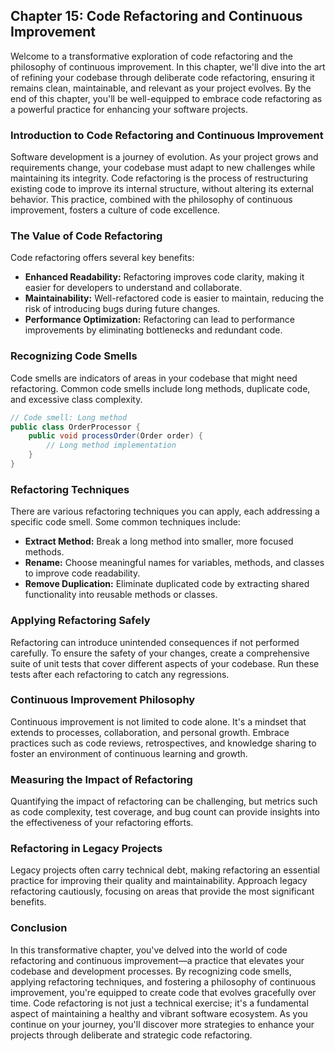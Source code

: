 ## **Chapter 15: Code Refactoring and Continuous Improvement**

Welcome to a transformative exploration of code refactoring and the philosophy of continuous improvement. In this chapter, we'll dive into the art of refining your codebase through deliberate code refactoring, ensuring it remains clean, maintainable, and relevant as your project evolves. By the end of this chapter, you'll be well-equipped to embrace code refactoring as a powerful practice for enhancing your software projects.

### **Introduction to Code Refactoring and Continuous Improvement**

Software development is a journey of evolution. As your project grows and requirements change, your codebase must adapt to new challenges while maintaining its integrity. Code refactoring is the process of restructuring existing code to improve its internal structure, without altering its external behavior. This practice, combined with the philosophy of continuous improvement, fosters a culture of code excellence.

### **The Value of Code Refactoring**

Code refactoring offers several key benefits:

- **Enhanced Readability:** Refactoring improves code clarity, making it easier for developers to understand and collaborate.
- **Maintainability:** Well-refactored code is easier to maintain, reducing the risk of introducing bugs during future changes.
- **Performance Optimization:** Refactoring can lead to performance improvements by eliminating bottlenecks and redundant code.

### **Recognizing Code Smells**

Code smells are indicators of areas in your codebase that might need refactoring. Common code smells include long methods, duplicate code, and excessive class complexity.

```java
// Code smell: Long method
public class OrderProcessor {
    public void processOrder(Order order) {
        // Long method implementation
    }
}
```

### **Refactoring Techniques**

There are various refactoring techniques you can apply, each addressing a specific code smell. Some common techniques include:

- **Extract Method:** Break a long method into smaller, more focused methods.
- **Rename:** Choose meaningful names for variables, methods, and classes to improve code readability.
- **Remove Duplication:** Eliminate duplicated code by extracting shared functionality into reusable methods or classes.

### **Applying Refactoring Safely**

Refactoring can introduce unintended consequences if not performed carefully. To ensure the safety of your changes, create a comprehensive suite of unit tests that cover different aspects of your codebase. Run these tests after each refactoring to catch any regressions.

### **Continuous Improvement Philosophy**

Continuous improvement is not limited to code alone. It's a mindset that extends to processes, collaboration, and personal growth. Embrace practices such as code reviews, retrospectives, and knowledge sharing to foster an environment of continuous learning and growth.

### **Measuring the Impact of Refactoring**

Quantifying the impact of refactoring can be challenging, but metrics such as code complexity, test coverage, and bug count can provide insights into the effectiveness of your refactoring efforts.

### **Refactoring in Legacy Projects**

Legacy projects often carry technical debt, making refactoring an essential practice for improving their quality and maintainability. Approach legacy refactoring cautiously, focusing on areas that provide the most significant benefits.

### **Conclusion**

In this transformative chapter, you've delved into the world of code refactoring and continuous improvement—a practice that elevates your codebase and development processes. By recognizing code smells, applying refactoring techniques, and fostering a philosophy of continuous improvement, you're equipped to create code that evolves gracefully over time. Code refactoring is not just a technical exercise; it's a fundamental aspect of maintaining a healthy and vibrant software ecosystem. As you continue on your journey, you'll discover more strategies to enhance your projects through deliberate and strategic code refactoring.